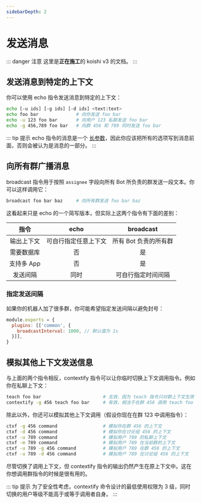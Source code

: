 ```yaml
---
sidebarDepth: 2
---
```


# 发送消息

::: danger 注意
这里是**正在施工**的 koishi v3 的文档。
:::

## 发送消息到特定的上下文

你可以使用 echo 指令发送消息到特定的上下文：

```sh
echo [-u ids] [-g ids] [-d ids] <text:text>
echo foo bar              # 向你发送 foo bar
echo -u 123 foo bar       # 向用户 123 私聊发送 foo bar
echo -g 456,789 foo bar   # 向群 456 和 789 同时发送 foo bar
```

::: tip 提示
echo 指令的消息是一个 [长参数](../../guide/command-system.md#长参数)，因此你应该把所有的选项写到消息前面，否则会被认为是消息的一部分。
:::

## 向所有群广播消息

broadcast 指令用于按照 `assignee` 字段向所有 Bot 所负责的群发送一段文本。你可以这样调用它：

```sh
broadcast foo bar baz     # 向所有群发送 foo bar baz
```

这看起来只是 echo 的一个简写版本，但实际上这两个指令有下面的差别：

| 指令 | echo | broadcast |
|:-:|:-:|:-:|
| 输出上下文 | 可自行指定任意上下文 | 所有 Bot 负责的所有群 |
| 需要数据库 | 否 | 是 |
| 支持多 App | 否 | 是 |
| 发送间隔 | 同时 | 可自行指定时间间隔 |

### 指定发送间隔

如果你的机器人加了很多群，你可能希望指定发送间隔以避免封号：

```js koishi.config.js
module.exports = {
  plugins: [['common', {
    broadcastInterval: 1000, // 默认值为 1s
  }]],
}
```

## 模拟其他上下文发送信息

与上面的两个指令相反，contextify 指令可以让你临时切换上下文调用指令。例如你在私聊上下文：

```sh
teach foo bar                       # 无效，因为 teach 指令只对群上下文生效
contextify -g 456 teach foo bar     # 有效，相当于在群 456 调用 teach foo bar
```

除此以外，你还可以模拟其他上下文调用（假设你现在在群 123 中调用指令）：

```sh
ctxf -g 456 command                 # 模拟你在群 456 的上下文
ctxf -d 456 command                 # 模拟你在讨论组 456 的上下文
ctxf -u 789 command                 # 模拟用户 789 的私聊上下文
ctxf -m 789 command                 # 模拟用户 789 在当前群的上下文
ctxf -u 789 -g 456 command          # 模拟用户 789 在群 456 的上下文
ctxf -u 789 -d 456 command          # 模拟用户 789 在讨论组 456 的上下文
```

尽管切换了调用上下文，但 contextify 指令的输出仍然产生在原上下文中。这在你想调用群指令的时候是很有用的。

::: tip 提示
为了安全性考虑，contextify 命令设计的最低使用权限为 3 级，同时切换的用户等级不能高于或等于调用者自身。
:::
